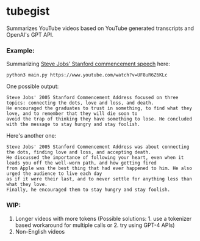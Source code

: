 # tubegist

Summarizes YouTube videos based on YouTube generated transcripts and OpenAI's GPT API.

### Example:
Summarizing [Steve Jobs' Stanford commencement speech](https://www.youtube.com/watch?v=UF8uR6Z6KLc) here:

`python3 main.py https://www.youtube.com/watch?v=UF8uR6Z6KLc`

One possible output:
```
Steve Jobs' 2005 Stanford Commencement Address focused on three topics: connecting the dots, love and loss, and death. 
He encouraged the graduates to trust in something, to find what they love, and to remember that they will die soon to 
avoid the trap of thinking they have something to lose. He concluded with the message to stay hungry and stay foolish.
```

Here's another one:
```
Steve Jobs' 2005 Stanford Commencement Address was about connecting the dots, finding love and loss, and accepting death. 
He discussed the importance of following your heart, even when it leads you off the well-worn path, and how getting fired 
from Apple was the best thing that had ever happened to him. He also urged the audience to live each day
as if it were their last, and to never settle for anything less than what they love.
Finally, he encouraged them to stay hungry and stay foolish.
```

### WIP:
1. Longer videos with more tokens (Possible solutions: 1. use a tokenizer based workaround for multiple calls or 2. try using GPT-4 APIs)
2. Non-English videos
